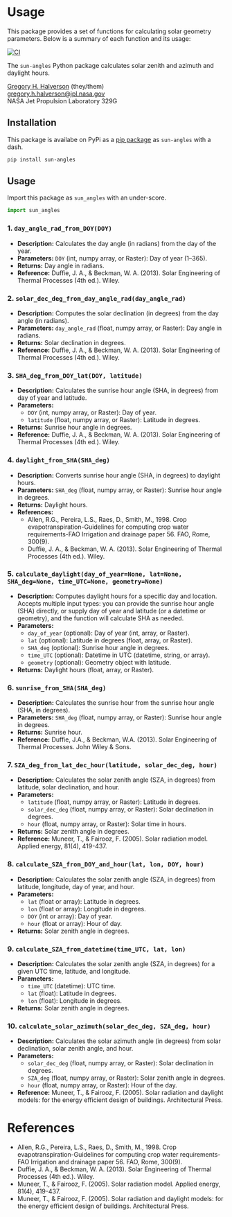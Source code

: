 # Usage

This package provides a set of functions for calculating solar geometry parameters. Below is a summary of each function and its usage:



[![CI](https://github.com/JPL-Evapotranspiration-Algorithms/sun-angles/actions/workflows/ci.yml/badge.svg)](https://github.com/JPL-Evapotranspiration-Algorithms/sun-angles/actions/workflows/ci.yml)

The `sun-angles` Python package calculates solar zenith and azimuth and daylight hours.

[Gregory H. Halverson](https://github.com/gregory-halverson-jpl) (they/them)<br>
[gregory.h.halverson@jpl.nasa.gov](mailto:gregory.h.halverson@jpl.nasa.gov)<br>
NASA Jet Propulsion Laboratory 329G

## Installation

This package is availabe on PyPi as a [pip package](https://pypi.org/project/sun-angles/) as `sun-angles` with a dash.

```bash
pip install sun-angles
```

## Usage

Import this package as `sun_angles` with an under-score.

```python
import sun_angles
```

### 1. `day_angle_rad_from_DOY(DOY)`
- **Description:** Calculates the day angle (in radians) from the day of the year.
- **Parameters:** `DOY` (int, numpy array, or Raster): Day of year (1–365).
- **Returns:** Day angle in radians.
- **Reference:** Duffie, J. A., & Beckman, W. A. (2013). Solar Engineering of Thermal Processes (4th ed.). Wiley.


### 2. `solar_dec_deg_from_day_angle_rad(day_angle_rad)`
- **Description:** Computes the solar declination (in degrees) from the day angle (in radians).
- **Parameters:** `day_angle_rad` (float, numpy array, or Raster): Day angle in radians.
- **Returns:** Solar declination in degrees.
- **Reference:** Duffie, J. A., & Beckman, W. A. (2013). Solar Engineering of Thermal Processes (4th ed.). Wiley.


### 3. `SHA_deg_from_DOY_lat(DOY, latitude)`
- **Description:** Calculates the sunrise hour angle (SHA, in degrees) from day of year and latitude.
- **Parameters:** 
	- `DOY` (int, numpy array, or Raster): Day of year.
	- `latitude` (float, numpy array, or Raster): Latitude in degrees.
- **Returns:** Sunrise hour angle in degrees.
- **Reference:** Duffie, J. A., & Beckman, W. A. (2013). Solar Engineering of Thermal Processes (4th ed.). Wiley.


### 4. `daylight_from_SHA(SHA_deg)`
- **Description:** Converts sunrise hour angle (SHA, in degrees) to daylight hours.
- **Parameters:** `SHA_deg` (float, numpy array, or Raster): Sunrise hour angle in degrees.
- **Returns:** Daylight hours.
- **References:**
	- Allen, R.G., Pereira, L.S., Raes, D., Smith, M., 1998. Crop evapotranspiration-Guidelines for computing crop water requirements-FAO Irrigation and drainage paper 56. FAO, Rome, 300(9).
	- Duffie, J. A., & Beckman, W. A. (2013). Solar Engineering of Thermal Processes (4th ed.). Wiley.


### 5. `calculate_daylight(day_of_year=None, lat=None, SHA_deg=None, time_UTC=None, geometry=None)`
- **Description:** Computes daylight hours for a specific day and location. Accepts multiple input types: you can provide the sunrise hour angle (SHA) directly, or supply day of year and latitude (or a datetime or geometry), and the function will calculate SHA as needed.
- **Parameters:** 
	- `day_of_year` (optional): Day of year (int, array, or Raster).
	- `lat` (optional): Latitude in degrees (float, array, or Raster).
	- `SHA_deg` (optional): Sunrise hour angle in degrees.
	- `time_UTC` (optional): Datetime in UTC (datetime, string, or array).
	- `geometry` (optional): Geometry object with latitude.
- **Returns:** Daylight hours (float, array, or Raster).


### 6. `sunrise_from_SHA(SHA_deg)`
- **Description:** Calculates the sunrise hour from the sunrise hour angle (SHA, in degrees).
- **Parameters:** `SHA_deg` (float, numpy array, or Raster): Sunrise hour angle in degrees.
- **Returns:** Sunrise hour.
- **Reference:** Duffie, J.A., & Beckman, W.A. (2013). Solar Engineering of Thermal Processes. John Wiley & Sons.


### 7. `SZA_deg_from_lat_dec_hour(latitude, solar_dec_deg, hour)`
- **Description:** Calculates the solar zenith angle (SZA, in degrees) from latitude, solar declination, and hour.
- **Parameters:** 
	- `latitude` (float, numpy array, or Raster): Latitude in degrees.
	- `solar_dec_deg` (float, numpy array, or Raster): Solar declination in degrees.
	- `hour` (float, numpy array, or Raster): Solar time in hours.
- **Returns:** Solar zenith angle in degrees.
- **Reference:** Muneer, T., & Fairooz, F. (2005). Solar radiation model. Applied energy, 81(4), 419-437.


### 8. `calculate_SZA_from_DOY_and_hour(lat, lon, DOY, hour)`
- **Description:** Calculates the solar zenith angle (SZA, in degrees) from latitude, longitude, day of year, and hour.
- **Parameters:** 
	- `lat` (float or array): Latitude in degrees.
	- `lon` (float or array): Longitude in degrees.
	- `DOY` (int or array): Day of year.
	- `hour` (float or array): Hour of day.
- **Returns:** Solar zenith angle in degrees.


### 9. `calculate_SZA_from_datetime(time_UTC, lat, lon)`
- **Description:** Calculates the solar zenith angle (SZA, in degrees) for a given UTC time, latitude, and longitude.
- **Parameters:** 
	- `time_UTC` (datetime): UTC time.
	- `lat` (float): Latitude in degrees.
	- `lon` (float): Longitude in degrees.
- **Returns:** Solar zenith angle in degrees.


### 10. `calculate_solar_azimuth(solar_dec_deg, SZA_deg, hour)`
- **Description:** Calculates the solar azimuth angle (in degrees) from solar declination, solar zenith angle, and hour.
- **Parameters:** 
	- `solar_dec_deg` (float, numpy array, or Raster): Solar declination in degrees.
	- `SZA_deg` (float, numpy array, or Raster): Solar zenith angle in degrees.
	- `hour` (float, numpy array, or Raster): Hour of the day.
- **Reference:** Muneer, T., & Fairooz, F. (2005). Solar radiation and daylight models: for the energy efficient design of buildings. Architectural Press.

# References

- Allen, R.G., Pereira, L.S., Raes, D., Smith, M., 1998. Crop evapotranspiration-Guidelines for computing crop water requirements-FAO Irrigation and drainage paper 56. FAO, Rome, 300(9).
- Duffie, J. A., & Beckman, W. A. (2013). Solar Engineering of Thermal Processes (4th ed.). Wiley.
- Muneer, T., & Fairooz, F. (2005). Solar radiation model. Applied energy, 81(4), 419-437.
- Muneer, T., & Fairooz, F. (2005). Solar radiation and daylight models: for the energy efficient design of buildings. Architectural Press.

